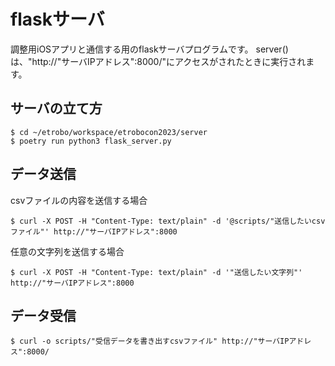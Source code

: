 # flaskサーバ
調整用iOSアプリと通信する用のflaskサーバプログラムです。
server()は、"http://"サーバIPアドレス":8000/"にアクセスがされたときに実行されます。

## サーバの立て方
```
$ cd ~/etrobo/workspace/etrobocon2023/server
$ poetry run python3 flask_server.py
```

## データ送信
csvファイルの内容を送信する場合
```
$ curl -X POST -H "Content-Type: text/plain" -d '@scripts/"送信したいcsvファイル"' http://"サーバIPアドレス":8000
```

任意の文字列を送信する場合
```
$ curl -X POST -H "Content-Type: text/plain" -d '"送信したい文字列"' http://"サーバIPアドレス":8000
```


## データ受信
```
$ curl -o scripts/"受信データを書き出すcsvファイル" http://"サーバIPアドレス":8000/
```